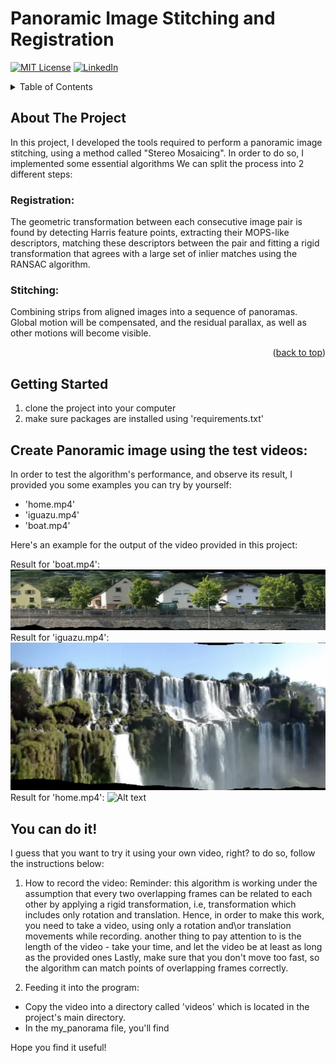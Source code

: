 # Panoramic Image Stitching and Registration

<!-- PROJECT SHIELDS -->
<!--
-->
[![MIT License][license-shield]][license-url]
[![LinkedIn][linkedin-shield]][linkedin-url]


<!-- TABLE OF CONTENTS -->
<details>
  <summary>Table of Contents</summary>
  <ol>
    <li>
      <a href="#about-the-project">About The Project</a>
      <ul>
        <li><a href="#Registration">Registration</a></li>
        <li><a href="#Stitching">Stitching</a></li>
      </ul>
    </li>
    <li>
      <a href="#getting-started">Getting Started</a>
      <ul>
        <li><a href="#Creating Panoramic Images">Creating Panoramic Images</a></li>
      </ul>
    </li>
  </ol>
</details>

## About The Project

In this project, I developed the tools required to perform a panoramic image 
stitching, using a method called "Stereo Mosaicing".
In order to do so, I implemented some essential algorithms
We can split the process into 2 different steps:

### Registration: 
The geometric transformation between each consecutive image pair is found by detecting
Harris feature points, extracting their MOPS-like descriptors, matching these descriptors
between the pair and fitting a rigid transformation that agrees with a large set of inlier matches
using the RANSAC algorithm.
### Stitching:
Combining strips from aligned images into a sequence of panoramas. Global motion will be compensated,
and the residual parallax, as well as other motions will become visible.

<p align="right">(<a href="#top">back to top</a>)</p>

## Getting Started

1. clone the project into your computer
2. make sure packages are installed using 'requirements.txt'

## Create Panoramic image using the test videos:
In order to test the algorithm's performance, and observe its result,
I provided you some examples you can try by yourself:
- 'home.mp4' 
- 'iguazu.mp4'
- 'boat.mp4'

Here's an example for the output of the video provided in this project:

Result for 'boat.mp4':
![Alt text](boat.png?raw=true "Title")
Result for 'iguazu.mp4':
![Alt text](iguazu.png?raw=true "Title")
Result for 'home.mp4':
![Alt text](test_result.png?raw=true "Title")



## You can do it!
I guess that you want to try it using your own video, right? to do so, follow the instructions below:

1. How to record the video:
Reminder: this algorithm is working under the assumption that every two overlapping frames can be related to each other by applying a rigid transformation, i.e, transformation which includes only rotation and translation.
Hence, in order to make this work, you need to take a video, using only a rotation and\or translation movements while recording.
another thing to pay attention to is the length of the video - take your time, and let the video be at least as long as the provided ones
Lastly, make sure that you don't move too fast, so the algorithm can match points of overlapping frames correctly.

2. Feeding it into the program:
- Copy the video into a directory called 'videos' which is located in the project's main directory.
- In the my_panorama file, you'll find 


Hope you find it useful!

<!-- MARKDOWN LINKS & IMAGES -->

[license-shield]: https://img.shields.io/github/license/othneildrew/Best-README-Template.svg?style=for-the-badge
[license-url]: https://github.com/othneildrew/Best-README-Template/blob/master/LICENSE.txt
[linkedin-shield]: https://img.shields.io/badge/-LinkedIn-black.svg?style=for-the-badge&logo=linkedin&colorB=555
[linkedin-url]: https://linkedin.com/in/tzlil-ovadia
